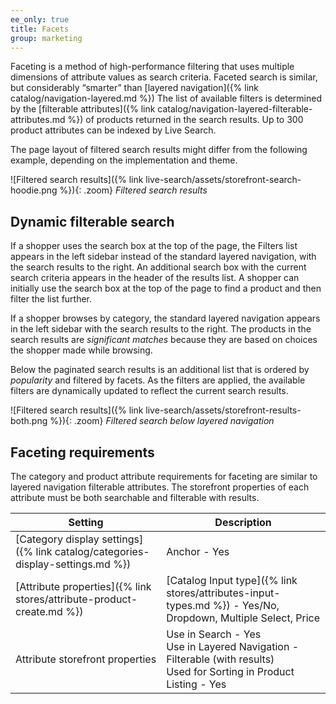 ```yaml
---
ee_only: true
title: Facets
group: marketing
---
```


Faceting is a method of high-performance filtering that uses multiple dimensions of attribute values as search criteria. Faceted search is similar, but considerably “smarter” than [layered navigation]({% link catalog/navigation-layered.md %}) The list of available filters is determined by the [filterable attributes]({% link catalog/navigation-layered-filterable-attributes.md %}) of products returned in the search results. Up to 300 product attributes can be indexed by Live Search.

The page layout of filtered search results might differ from the following example, depending on the implementation and theme.

![Filtered search results]({% link live-search/assets/storefront-search-hoodie.png %}){: .zoom}
_Filtered search results_

## Dynamic filterable search

If a shopper uses the search box at the top of the page, the Filters list appears in the left sidebar instead of the standard layered navigation, with the search results to the right. An additional search box with the current search criteria appears in the header of the results list. A shopper can initially use the search box at the top of the page to find a product and then filter the list further.

If a shopper browses by category, the standard layered navigation appears in the left sidebar with the search results to the right. The products in the search results are _significant matches_ because they are based on choices the shopper made while browsing.

Below the paginated search results is an additional list that is ordered by _popularity_ and filtered by facets. As the filters are applied, the available filters are dynamically updated to reflect the current search results.

![Filtered search results]({% link live-search/assets/storefront-results-both.png %}){: .zoom}
_Filtered search below layered navigation_

## Faceting requirements

The category and product attribute requirements for faceting are similar to layered navigation filterable attributes. The storefront properties of each attribute must be both searchable and filterable with results.

|Setting |Description|
|--- |--- |
|[Category display settings]({% link catalog/categories-display-settings.md %}) |Anchor - Yes |
|[Attribute properties]({% link stores/attribute-product-create.md %}) |[Catalog Input type]({% link stores/attributes-input-types.md %}) - Yes/No, Dropdown, Multiple Select, Price |
|Attribute storefront properties |Use in Search - Yes<br />Use in Layered Navigation - Filterable (with results)<br />Used for Sorting in Product Listing - Yes|
